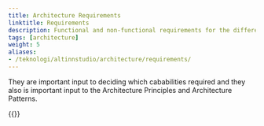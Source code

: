 ```yaml
---
title: Architecture Requirements
linktitle: Requirements
description: Functional and non-functional requirements for the different solutions has been important to shape the architecture.
tags: [architecture]
weight: 5
aliases:
- /teknologi/altinnstudio/architecture/requirements/
---
```


They are important input to deciding which cababilities required and they also is important input to the Architecture Principles and Architecture Patterns. 

{{<children>}}